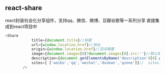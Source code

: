 
## react-share

react封装社会化分享组件，支持qq、微信、微博、豆瓣谷歌等一系列分享
直接集成到react项目中

```javascript
<Share
            title={document.title}//标题
            url={window.location.href}//地址
            origin={window.location.href}//空间需要
            image={document.images[0]?document.images[0].src:''}//默认第一个图片
            description={document.getElementsByName('description')[0].getAttribute('content')}//描述
            sites={ ['weibo','qq','wechat','douban','qzone']}//  sites: ["qzone", "weibo", "google", "twitter", "qq","tencent", "wechat", "douban", "linkedin", "facebook"],
        />
```

